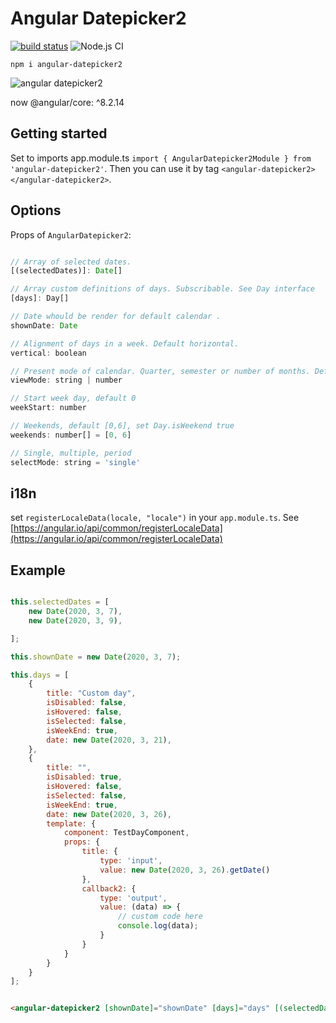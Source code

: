 # Angular Datepicker2

[![build status](https://github.com/nsnayp13/angular-calendar/workflows/build/badge.svg)](https://github.com/nsnayp13/angular-calendar/actions)
![Node.js CI](https://github.com/nsnayp13/angular-calendar/workflows/Node.js%20CI/badge.svg)


`npm i angular-datepicker2`

![angular datepicker2](https://i.postimg.cc/fWSFpxp7/angular-datepicker2.png)


now @angular/core: ^8.2.14


## Getting started

Set to imports app.module.ts `import { AngularDatepicker2Module } from 'angular-datepicker2'`. Then you can use it by tag  `<angular-datepicker2></angular-datepicker2>`.


## Options

Props of `AngularDatepicker2`:

```javascript

// Array of selected dates.
[(selectedDates)]: Date[]

// Array custom definitions of days. Subscribable. See Day interface
[days]: Day[]

// Date whould be render for default calendar .
shownDate: Date

// Alignment of days in a week. Default horizontal.
vertical: boolean

// Present mode of calendar. Quarter, semester or number of months. Default 1.
viewMode: string | number

// Start week day, default 0
weekStart: number

// Weekends, default [0,6], set Day.isWeekend true
weekends: number[] = [0, 6]

// Single, multiple, period 
selectMode: string = 'single'

```

## i18n

set `registerLocaleData(locale, "locale")` in your `app.module.ts`. See [https://angular.io/api/common/registerLocaleData](https://angular.io/api/common/registerLocaleData)

## Example

```javascript

this.selectedDates = [
    new Date(2020, 3, 7),
    new Date(2020, 3, 9),

];

this.shownDate = new Date(2020, 3, 7);   

this.days = [
    {
        title: "Custom day",
        isDisabled: false,
        isHovered: false,
        isSelected: false,
        isWeekEnd: true,
        date: new Date(2020, 3, 21),
    },
    {
        title: "",
        isDisabled: true,
        isHovered: false,
        isSelected: false,
        isWeekEnd: true,
        date: new Date(2020, 3, 26),
        template: {
            component: TestDayComponent,
            props: {
                title: {
                    type: 'input',
                    value: new Date(2020, 3, 26).getDate()
                },
                callback2: {
                    type: 'output',
                    value: (data) => {
                        // custom code here
                        console.log(data);
                    }
                }
            }
        }
    }
];
```

```html

<angular-datepicker2 [shownDate]="shownDate" [days]="days" [(selectedDates)]="selectedDates" [selectMode]="'period'" [weekends]="[0,1]" [weekStart]="1" [viewMode]="'quarter'"></angular-datepicker2>

```